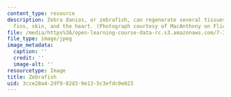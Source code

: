 ```yaml
---
content_type: resource
description: Zebra danios, or zebrafish, can regenerate several tissues, including
  fins, skin, and the heart. (Photograph courtesy of MacAnthony on Flickr.)
file: /media/https%3A/open-learning-course-data-rc.s3.amazonaws.com/7-342-developmental-and-molecular-biology-of-regeneration-spring-2008/3cce28a42df982d39e135c3efdc0e023_chp_zebrafish.jpg
file_type: image/jpeg
image_metadata:
  caption: ''
  credit: ''
  image-alt: ''
resourcetype: Image
title: Zebrafish
uid: 3cce28a4-2df9-82d3-9e13-5c3efdc0e023
---
```

